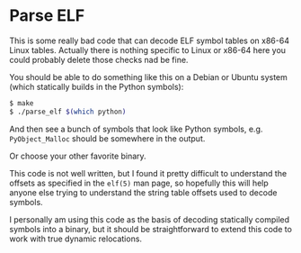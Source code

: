 # Parse ELF

This is some really bad code that can decode ELF symbol tables on x86-64 Linux
tables. Actually there is nothing specific to Linux or x86-64 here you could
probably delete those checks nad be fine.

You should be able to do something like this on a Debian or Ubuntu system (which
statically builds in the Python symbols):

```bash
$ make
$ ./parse_elf $(which python)
```

And then see a bunch of symbols that look like Python symbols, e.g.
`PyObject_Malloc` should be somewhere in the output.

Or choose your other favorite binary.

This code is not well written, but I found it pretty difficult to understand the
offsets as specified in the `elf(5)` man page, so hopefully this will help
anyone else trying to understand the string table offsets used to decode
symbols.

I personally am using this code as the basis of decoding statically compiled
symbols into a binary, but it should be straightforward to extend this code to
work with true dynamic relocations.
